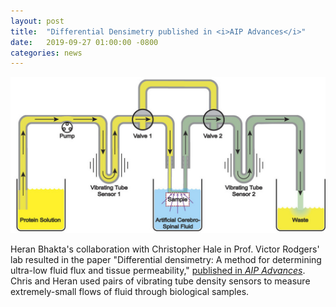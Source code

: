 ```yaml
---
layout: post
title:  "Differential Densimetry published in <i>AIP Advances</i>"
date:   2019-09-27 01:00:00 -0800
categories: news
---
```


![](/assets/differential-densimetry.jpeg)

Heran Bhakta's collaboration with Christopher Hale in Prof. Victor Rodgers' lab resulted in the paper "Differential densimetry: A method for determining ultra-low fluid flux and tissue permeability," [published in *AIP Advances*](https://pubs.rsc.org/en/content/articlelanding/2019/lc/c9lc00546c).  Chris and Heran used pairs of vibrating tube density sensors to measure extremely-small flows of fluid through biological samples.